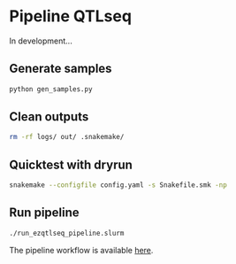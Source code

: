 # Pipeline QTLseq

In development...

## Generate samples

```bash
python gen_samples.py
```

## Clean outputs
```bash
rm -rf logs/ out/ .snakemake/
```

## Quicktest with dryrun

```bash
snakemake --configfile config.yaml -s Snakefile.smk -np
```

## Run pipeline

```bash
./run_ezqtlseq_pipeline.slurm
```

The pipeline workflow is available [here](dag.pdf).
